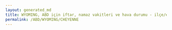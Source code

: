 ```yaml
---
layout: generated_md
title: WYOMING, ABD için iftar, namaz vakitleri ve hava durumu - ilçe/eyalet seç
permalink: /ABD/WYOMING/CHEYENNE
---
```


<script type="text/javascript">
  var country = ABD;
  var city = WYOMING;
  var state = CHEYENNE;
  var lat = 72;
  var lon = 21;
</script>
